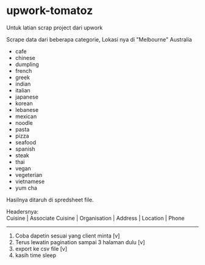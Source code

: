 # upwork-tomatoz
Untuk latian scrap project dari upwork  

Scrape data dari beberapa categorie, Lokasi nya di "Melbourne" Australia
- cafe
- chinese
- dumpling
- french
- greek
- indian
- italian
- japanese
- korean
- lebanese
- mexican
- noodle
- pasta
- pizza
- seafood
- spanish
- steak
- thai
- vegan
- vegeterian
- vietnamese
- yum cha

Hasilnya ditaruh di spredsheet file.  

Headersnya:  
Cuisine | Associate Cuisine | Organisation | Address | Location | Phone

---
1. Coba dapetin sesuai yang client minta [v]
2. Terus lewatin pagination sampai 3 halaman dulu [v]
3. export ke csv file [v]
4. kasih time sleep